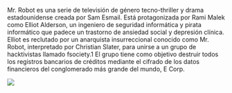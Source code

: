 Mr. Robot es una serie de televisión de género tecno-thriller y drama estadounidense creada por Sam Esmail. Está protagonizada por Rami Malek como Elliot Alderson, un ingeniero de seguridad informática y pirata informático que padece un trastorno de ansiedad social y depresión clínica. Elliot es reclutado por un anarquista insurreccional conocido como Mr. Robot, interpretado por Christian Slater, para unirse a un grupo de hacktivistas llamado fsociety.1​ El grupo tiene como objetivo destruir todos los registros bancarios de créditos mediante el cifrado de los datos financieros del conglomerado más grande del mundo, E Corp.

[![](http://img.youtube.com/vi/NcgfoRpWLTs/0.jpg)](http://www.youtube.com/watch?v=NcgfoRpWLTs "")